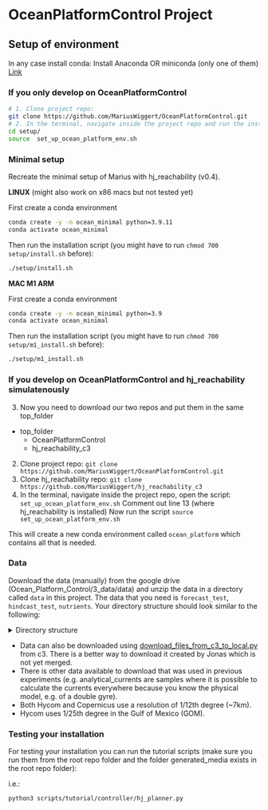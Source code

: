 # OceanPlatformControl Project

## Setup of environment
In any case install conda:
Install Anaconda OR miniconda (only one of them) [Link](https://docs.conda.io/projects/conda/en/latest/user-guide/install/macos.html)

### If you only develop on OceanPlatformControl
```sh
# 1. Clone project repo: 
git clone https://github.com/MariusWiggert/OceanPlatformControl.git
# 2. In the terminal, navigate inside the project repo and run the install bash script
cd setup/
source  set_up_ocean_platform_env.sh
```

### Minimal setup
Recreate the minimal setup of Marius with hj_reachability (v0.4).

**LINUX** (might also work on x86 macs but not tested yet)

First create a conda environment

```sh
conda create -y -n ocean_minimal python=3.9.11
conda activate ocean_minimal
```

Then run the installation script (you might have to run `chmod 700 setup/install.sh` before):

```sh
./setup/install.sh
```



**MAC M1 ARM**

First create a conda environment

```sh
conda create -y -n ocean_minimal python=3.9
conda activate ocean_minimal
```

Then run the installation script (you might have to run `chmod 700 setup/m1_install.sh` before):

```sh
./setup/m1_install.sh
```






### If you develop on OceanPlatformControl and hj_reachability simulatenously

3. Now you need to download our two repos and put them in the same top_folder
* top_folder
    * OceanPlatformControl
    * hj_reachability_c3
2. Clone project repo: 
`git clone https://github.com/MariusWiggert/OceanPlatformControl.git`
3. Clone hj_reachability repo:
`git clone https://github.com/MariusWiggert/hj_reachability_c3`
4. In the terminal, navigate inside the project repo, open the script:
`set_up_ocean_platform_env.sh`
Comment out line 13 (where hj_reachability is installed)
Now run the script `source set_up_ocean_platform_env.sh`


This will create a new conda environment called `ocean_platform` which contains all that is needed.

### Data

Download the data (manually) from the google drive (Ocean_Platform_Control/3_data/data) and unzip the data in a directory called `data` in this project. The data that you need is `forecast_test`, `hindcast_test`, `nutrients`. Your directory structure should look similar to the following: 
<details>
<summary> Directory structure </summary>

```sh 
OceanPlatformControl/
├── config
|── data
│   ├── forecast_test
│   ├── hindcast_test
│   ├── nutrients
├── generated_media # Created automatically
│   ├── currents_animation.mp4
│   ├── solar_animation.mp4
│   ├── solar_test_animation.mp4
│   └── test_hindcast_current_animation.mp4
├── LICENSE
├── models
├── ocean_navigation_simulator
├── README.md
├── scripts
├── setup
├── setup.py
└── tmp
```
</details>

- Data can also be downloaded using [download_files_from_c3_to_local.py](scripts/tutorial/data_sources/download_files_from_c3_to_local.py) from c3. There is a better way to download it created by Jonas which is not yet merged.
- There is other data available to download that was used in previous experiments (e.g. analytical_currents are samples where it is possible to calculate the currents everywhere because you know the physical model, e.g. of a double gyre).
- Both Hycom and Copernicus use a resolution of 1/12th degree (~7km).
- Hycom uses 1/25th degree in the Gulf of Mexico (GOM).


### Testing your installation 

For testing your installation you can run the tutorial scripts (make sure you run them from the root repo folder and the folder generated_media exists in the root repo folder):

i.e.:

`python3 scripts/tutorial/controller/hj_planner.py`


